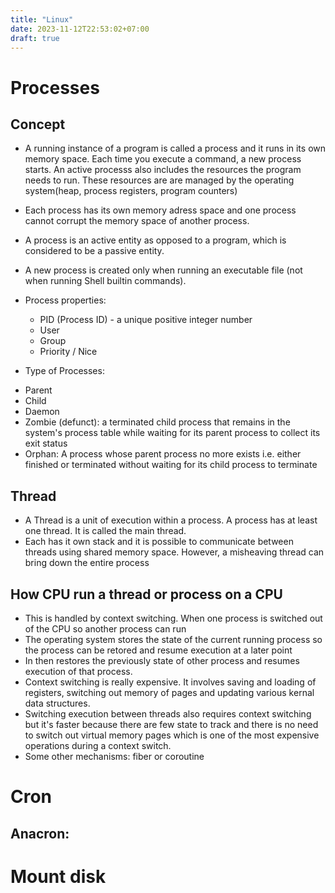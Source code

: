 ```yaml
---
title: "Linux"
date: 2023-11-12T22:53:02+07:00
draft: true
---
```

# Processes
## Concept
- A running instance of a program is called a process and it runs in its own memory space. Each time you execute a command, a new process starts. An active processs also includes the resources the program needs to run. These resources are are managed by the operating system(heap, process registers, program counters)
- Each process has its own memory adress space and one process cannot corrupt the memory space of another process. 

-  A process is an active entity as opposed to a program, which is considered to be a passive entity.
-  A new process is created only when running an executable file (not when running Shell builtin commands).
- Process properties:
    + PID (Process ID) - a unique positive integer number 
    + User
    + Group
    + Priority / Nice
- Type of Processes:
+ Parent
+ Child
+ Daemon
+ Zombie (defunct): a terminated child process that remains in the system's process table while waiting for its parent process to collect its exit status
+ Orphan: A process whose parent process no more exists i.e. either finished or terminated without waiting for its child process to terminate 
## Thread
- A Thread is a unit of execution within a process. A process has at least  one thread. It is called the main thread. 
- Each has it own stack and it is possible to communicate between threads using shared memory space. However, a misheaving thread can bring down the entire process
## How CPU run a thread or process on a CPU
- This is handled by context switching. When one process is switched out of the CPU so another process can run
- The operating system stores the state of the current running process so the process can be retored and resume execution at a later point
- In then restores the previously state of other process and resumes execution of that process.
- Context switching is really expensive. It involves saving and loading of registers, switching out memory of pages and updating various kernal data structures.
- Switching execution between threads also requires context switching but it's faster because there are few state to track and there is no need to switch out virtual memory pages which is one of the most expensive operations during a context switch.
- Some other mechanisms: fiber or coroutine
# Cron
## Anacron: 
# Mount disk
